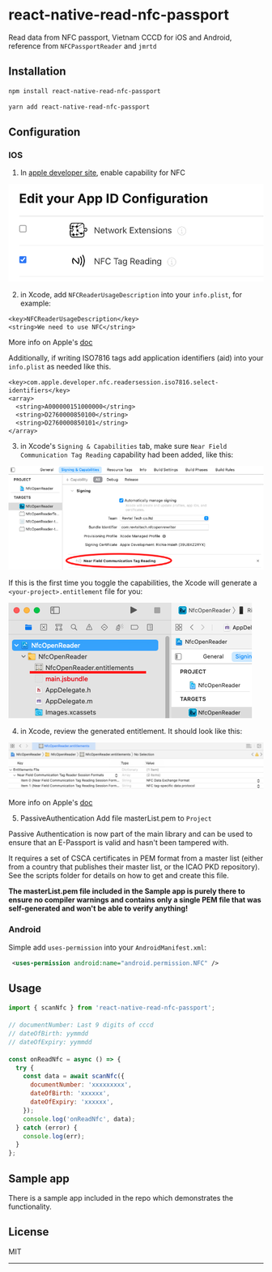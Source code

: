 # react-native-read-nfc-passport

Read data from NFC passport, Vietnam CCCD for iOS and Android, reference from `NFCPassportReader` and `jmrtd`

## Installation

```sh
npm install react-native-read-nfc-passport
```

```sh
yarn add react-native-read-nfc-passport
```

## Configuration

### IOS

1. In [apple developer site](https://developer.apple.com/), enable capability for NFC

![enable capability](./images/enable-capability.png "enable capability")

2. in Xcode, add `NFCReaderUsageDescription` into your `info.plist`, for example:

```
<key>NFCReaderUsageDescription</key>
<string>We need to use NFC</string>
```

More info on Apple's [doc](https://developer.apple.com/documentation/bundleresources/information_property_list/nfcreaderusagedescription?language=objc)

Additionally, if writing ISO7816 tags add application identifiers (aid) into your `info.plist` as needed like this.
```
<key>com.apple.developer.nfc.readersession.iso7816.select-identifiers</key>
<array>
  <string>A000000151000000</string>
  <string>D2760000850100</string>
  <string>D2760000850101</string>
</array>
```

3. in Xcode's `Signing & Capabilities` tab, make sure `Near Field Communication Tag Reading` capability had been added, like this:

![xcode-add-capability](./images/xcode-capability.png "xcode capability")

If this is the first time you toggle the capabilities, the Xcode will generate a `<your-project>.entitlement` file for you:

![xcode-add-entitlement](./images/xcode-entitlement.png "xcode entitlement")

4. in Xcode, review the generated entitlement. It should look like this:

![edit entitlement](./images/edit-entitlement.png "edit entitlement")

More info on Apple's [doc](https://developer.apple.com/documentation/bundleresources/entitlements/com_apple_developer_nfc_readersession_formats?language=objc)

5. PassiveAuthentication
Add file masterList.pem to `Project`

Passive Authentication is now part of the main library and can be used to ensure that an E-Passport is valid and hasn't been tampered with.

It requires a set of CSCA certificates in PEM format from a master list (either from a country that publishes their master list, or the ICAO PKD repository). See the scripts folder for details on how to get and create this file.

**The masterList.pem file included in the Sample app is purely there to ensure no compiler warnings and contains only a single PEM file that was self-generated and won't be able to verify anything!**

### Android

Simple add `uses-permission` into your `AndroidManifest.xml`:

```xml
 <uses-permission android:name="android.permission.NFC" />
```

## Usage

```js
import { scanNfc } from 'react-native-read-nfc-passport';

// documentNumber: Last 9 digits of cccd
// dateOfBirth: yymmdd
// dateOfExpiry: yymmdd

const onReadNfc = async () => {
  try {
    const data = await scanNfc({
      documentNumber: 'xxxxxxxxx',
      dateOfBirth: 'xxxxxx',
      dateOfExpiry: 'xxxxxx',
    });
    console.log('onReadNfc', data);
  } catch (error) {
    console.log(err);
  }
};
```

## Sample app
There is a sample app included in the repo which demonstrates the functionality.

## License

MIT

---
